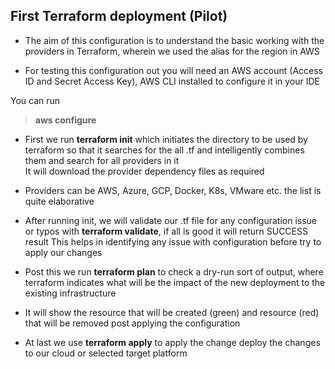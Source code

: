 ## First Terraform deployment (Pilot)

- The aim of this configuration is to understand the basic working with the providers in Terraform, wherein
we used the alias for the region in AWS

- For testing this configuration out you will need an AWS account (Access ID and Secret Access Key), AWS CLI installed to configure it in your IDE

You can run 

>**aws configure**<br>

- First we run **terraform init** which initiates the directory to be used by terraform so that it searches for the all .tf and intelligently combines them and search for all providers in it<br>
It will download the provider dependency files as required

- Providers can be AWS, Azure, GCP, Docker, K8s, VMware etc. the list is quite elaborative

- After running init, we will validate our .tf file for any configuration issue or typos with **terraform validate**, if all is good it will return SUCCESS result
This helps in identifying any issue with configuration before try to apply our changes

- Post this we run **terraform plan** to check a dry-run sort of output, where terraform indicates what will be the impact of the new deployment to the existing infrastructure
- It will show the resource that will be created (green) and resource (red) that will be removed post applying the configuration

- At last we use **terraform apply** to apply the change deploy the changes to our cloud or selected target platform

